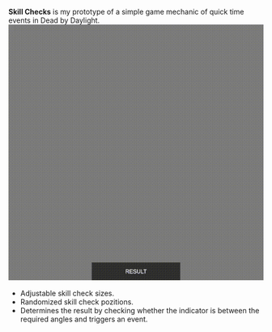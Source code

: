 **Skill Checks** is my prototype of a simple game mechanic of quick time events in Dead by Daylight.
![screenshot](https://github.com/SemihMertSoysal/skill-checks/blob/main/example.gif)
- Adjustable skill check sizes.
- Randomized skill check pozitions.
- Determines the result by checking whether the indicator is between the required angles and triggers an event.
